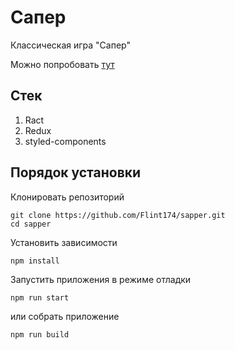 # Сапер

Классическая игра "Сапер"

Можно попробовать [тут](https://flint174.github.io/sapper/)

## Стек

1. Ract
1. Redux
1. styled-components

## Порядок установки

Клонировать репозиторий

```
git clone https://github.com/Flint174/sapper.git
cd sapper
```

Установить зависимости

```
npm install
```

Запустить приложения в режиме отладки

```
npm run start
```

или собрать приложение

```
npm run build
```
